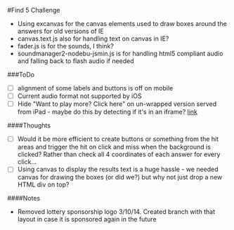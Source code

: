 #Find 5 Challenge
- Using excanvas for the canvas elements used to draw boxes around the answers for old versions of IE
- canvas.text.js also for handling text on canvas in IE?
- fader.js is for the sounds, I think?
- soundmanager2-nodebu-jsmin.js is for handling html5 compliant audio and falling back to flash audio if needed

###ToDo
- [ ] alignment of some labels and buttons is off on mobile
- [ ] Current audio format not supported by iOS
- [ ] Hide "Want to play more? Click here" on un-wrapped version served from iPad - maybe do this by detecting if it's in an iframe? <a href="http://stackoverflow.com/questions/326069/how-to-identify-if-a-webpage-is-being-loaded-inside-an-iframe-or-directly-into-t">link</a>

####Thoughts
- [ ] Would it be more efficient to create buttons or something from the hit areas and trigger the hit on click and miss when the background is clicked? Rather than check all 4 coordinates of each answer for every click...
- [ ] Using canvas to display the results text is a huge hassle - we needed canvas for drawing the boxes (or did we?) but why not just drop a new HTML div on top?

####Notes
- Removed lottery sponsorship logo 3/10/14. Created branch with that layout in case it is sponsored again in the future

